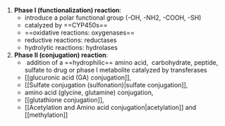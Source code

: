 1. **Phase I (functionalization) reaction**:
	+ introduce a polar functional group ​(-OH, -NH2, -COOH, -SH)
	+ catalyzed by ​==CYP450s== ​
	+ ==oxidative reactions: oxygenases==
	+ reductive reactions: reductases
	+ hydrolytic reactions: hydrolases
2. **Phase II (conjugation) reaction**:
	+  addition of a ==hydrophilic== amino acid,  carbohydrate, peptide, sulfate to drug or phase I metabolite catalyzed by transferases  ​
	+ [[glucuronic acid (GA) conjugation]], ​
	+ [[Sulfate conjugation (sulfonation)​|sulfate conjugation]], ​
	+ amino acid (glycine, glutamine) conjugation, ​
	+ [[glutathione conjugation]], ​
	+ [[Acetylation and Amino acid conjugation|acetylation]] and [[methylation]] ​

​
